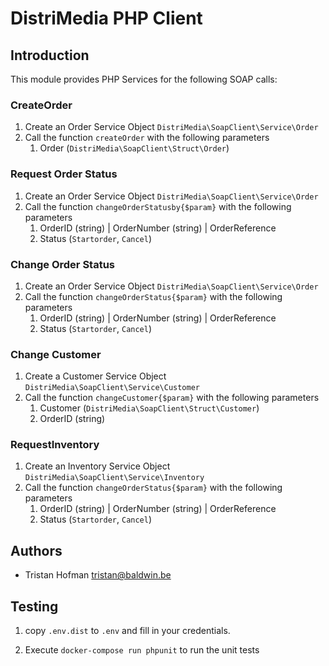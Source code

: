 # DistriMedia PHP Client

## Introduction 
This module provides PHP Services for the following SOAP calls:

### CreateOrder
1. Create an Order Service Object `DistriMedia\SoapClient\Service\Order`
2. Call the function `createOrder` with the following parameters
    1. Order (`DistriMedia\SoapClient\Struct\Order`)
    
### Request Order Status
1. Create an Order Service Object `DistriMedia\SoapClient\Service\Order`
2. Call the function `changeOrderStatusby{$param}` with the following parameters
    1. OrderID (string) | OrderNumber (string) | OrderReference
    2. Status (`Startorder`, `Cancel`)

    
### Change Order Status
1. Create an Order Service Object `DistriMedia\SoapClient\Service\Order`
2. Call the function `changeOrderStatus{$param}` with the following parameters
    1. OrderID (string) | OrderNumber (string) | OrderReference
    2. Status (`Startorder`, `Cancel`)

### Change Customer
1. Create a Customer Service Object `DistriMedia\SoapClient\Service\Customer`
2. Call the function `changeCustomer{$param}` with the following parameters
    1. Customer (`DistriMedia\SoapClient\Struct\Customer`)
    2. OrderID (string)

### RequestInventory
1. Create an Inventory Service Object `DistriMedia\SoapClient\Service\Inventory`
2. Call the function `changeOrderStatus{$param}` with the following parameters
    1. OrderID (string) | OrderNumber (string) | OrderReference
    2. Status (`Startorder`, `Cancel`)
    
## Authors
 - Tristan Hofman <tristan@baldwin.be>
 
## Testing
1. copy `.env.dist` to `.env` and fill in your credentials. 

2. Execute `docker-compose run phpunit` to run the unit tests
